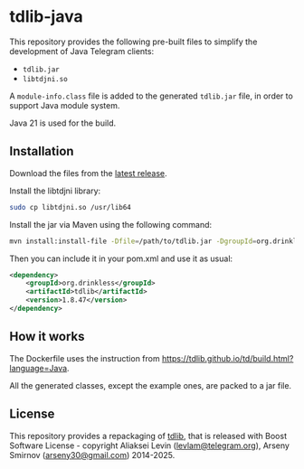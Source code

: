 # tdlib-java

This repository provides the following pre-built files to simplify the development of Java Telegram clients:

* `tdlib.jar`
* `libtdjni.so`

A `module-info.class` file is added to the generated `tdlib.jar` file, in order to support Java module system.

Java 21 is used for the build.

## Installation

Download the files from the [latest release](https://github.com/ombra-chat/tdlib-java/releases).

Install the libtdjni library:

```sh
sudo cp libtdjni.so /usr/lib64
```

Install the jar via Maven using the following command:

```sh
mvn install:install-file -Dfile=/path/to/tdlib.jar -DgroupId=org.drinkless -DartifactId=tdlib -Dversion=1.8.47 -Dpackaging=jar
```

Then you can include it in your pom.xml and use it as usual:

```xml
<dependency>
    <groupId>org.drinkless</groupId>
    <artifactId>tdlib</artifactId>
    <version>1.8.47</version>
</dependency>
```

## How it works

The Dockerfile uses the instruction from https://tdlib.github.io/td/build.html?language=Java.

All the generated classes, except the example ones, are packed to a jar file.

## License

This repository provides a repackaging of [tdlib](https://github.com/tdlib/td), that is released with Boost Software License - copyright Aliaksei Levin (levlam@telegram.org), Arseny Smirnov (arseny30@gmail.com) 2014-2025.
